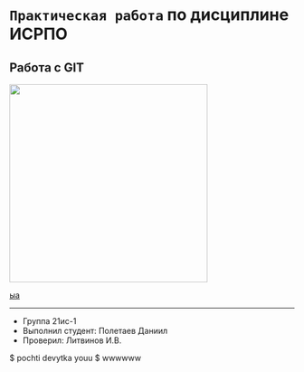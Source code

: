 # ``Практическая работа`` по дисциплине ИСРПО

## Работа с GIT

<p><img src="https://w-dog.ru/wallpapers/1/40/547308366673993/detenysh-rebenok-obezyana.jpg" width = "350"></p>

<p><a href="https://vseigru.net/ogon-i-voda/33014-igra-ogon-i-voda-6-skazki.html">ыа</a></p>

-----

* Группа 21ис-1
* Выполнил студент: Полетаев Даниил
* Проверил: Литвинов И.В.

$ pochti devytka youu
$ wwwwww
